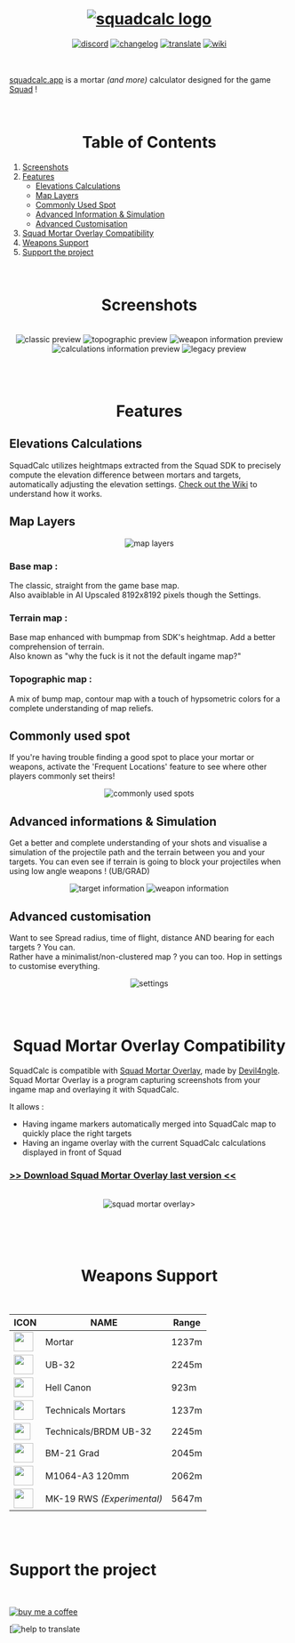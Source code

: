 
<h1 align="center">
    <a href="https://squadcalc.app">
      <img src="./src/img/github/logo.webp" alt="squadcalc logo">
    </a>
</h1>

<div align="center">
    <a href="https://discord.gg/BNPAc5kEJP">  
      <img src="https://img.shields.io/badge/Discord-111?style=for-the-badge&logo=discord&logoColor=white" alt="discord"></a>
    <a href="https://github.com/sh4rkman/SquadCalc/blob/master/CHANGELOG.md">  
      <img src="https://img.shields.io/badge/CHANGELOG-111?style=for-the-badge&logo=github&logoColor=white" alt="changelog"></a>
    <a href="https://github.com/sh4rkman/SquadCalc/wiki/Translating-SquadCalc">  
      <img src="https://img.shields.io/badge/TRANSLATE-111?style=for-the-badge&logo=google-translate&logoColor=white" alt="translate"></a>
    <a href="https://github.com/sh4rkman/SquadCalc/wiki">  
      <img src="https://img.shields.io/badge/WIKI-111?style=for-the-badge&logo=github&logoColor=white" alt="wiki"></a>  
</div>


</br>
</br>

[squadcalc.app](https://squadcalc.app/) is a mortar *(and more)* calculator designed for the game <a href="https://joinsquad.com/">Squad</a> !  

</br>

# <div align="center">Table of Contents</div>

1. [Screenshots](#screenshots)
2. [Features](#features)
   - [Elevations Calculations](#elevations-calculations)
   - [Map Layers](#map-layers)
   - [Commonly Used Spot](#commonly-used-spot)
   - [Advanced Information & Simulation](#advanced-informations--simulation)
   - [Advanced Customisation](#advanced-customisation)
3. [Squad Mortar Overlay Compatibility](#squad-mortar-overlay-compatibility)
4. [Weapons Support](#weapons-support)
4. [Support the project](#support-the-project)


</br>
 
# <div align="center">Screenshots</div>

</br>

<div align="center">
  <picture><img src="./src/img/github/desktop_ui_1.webp" alt="classic preview"></picture>
  <picture><img src="./src/img/github/desktop_ui_2.webp" alt="topographic preview"></picture>
  <picture><img src="./src/img/github/desktop_ui_3.webp" alt="weapon information preview"></picture>
  <picture><img src="./src/img/github/desktop_ui_4.webp" alt="calculations information preview"></picture>
  <picture><img src="./src/img/github/desktop_ui_0.webp" alt="legacy preview"></picture>
</div>

</br></br>

# <div align="center">Features</div>


## **Elevations Calculations**

SquadCalc utilizes heightmaps extracted from the Squad SDK to precisely compute the elevation difference between mortars and targets, automatically adjusting the elevation settings. [Check out the Wiki](https://github.com/sh4rkman/SquadCalc/wiki/Deducing-Altitude) to understand how it works.


## **Map Layers**

<div align="center">
  <picture><img src="./src/img/github/layers.webp" alt="map layers"></picture>
</div>

### Base map :
The classic, straight from the game base map.  
Also avaiblable in AI Upscaled 8192x8192 pixels though the Settings. 

### Terrain map :
Base map enhanced with bumpmap from SDK's heightmap. Add a better comprehension of terrain.  
Also known as "why the fuck is it not the default ingame map?"

### Topographic map :
A mix of bump map, contour map with a touch of hypsometric colors for a complete understanding of map reliefs.


## **Commonly used spot**

If you're having trouble finding a good spot to place your mortar or weapons, activate the 'Frequent Locations' feature to see where other players commonly set theirs!

<div align="center">
  <picture><img src="./src/img/github/heatmap.webp" alt="commonly used spots"></picture>
</div>

## **Advanced informations & Simulation**

Get a better and complete understanding of your shots and visualise a simulation of the projectile path and the terrain between you and your targets. 
You can even see if terrain is going to block your projectiles when using low angle weapons ! (UB/GRAD) 

<div align="center">
  <picture>
    <img src="./src/img/github/simulation.webp" alt="target information">
  </picture>
  <picture>
    <img src="./src/img/github/weaponInformation.webp" alt="weapon information">
  </picture>
</div>

## **Advanced customisation**

Want to see Spread radius, time of flight, distance AND bearing for each targets ? You can.  
Rather have a minimalist/non-clustered map ? you can too. Hop in settings to customise everything.

<div align="center">
  <picture>
      <img src="./src/img/github/settings.webp" alt="settings">
  </picture>
</div>


</br></br>
# <div align="center">Squad Mortar Overlay Compatibility</div>

SquadCalc is compatible with [Squad Mortar Overlay](https://github.com/Devil4ngle/SquadMortarOverlay), made by [Devil4ngle](https://github.com/Devil4ngle).  
Squad Mortar Overlay is a program capturing screenshots from your ingame map and overlaying it with SquadCalc.  

It allows :
* Having ingame markers automatically merged into SquadCalc map to quickly place the right targets
* Having an ingame overlay with the current SquadCalc calculations displayed in front of Squad

### [>> Download Squad Mortar Overlay last version <<](https://github.com/Devil4ngle/SquadMortarOverlay/releases)

</br>

<div align="center">
  <picture><img src="./src/img/github/squadmortaroverlay.webp" alt="squad mortar overlay">></picture>
</div>



</br></br></br>
# <div align="center">Weapons Support</div>
</br>

|ICON |       **NAME**   | Range |
|--------|-------|-------|
|<img height="35" src="./src/img/icons/mortar.png">| Mortar | 1237m |
|<img height="35" src="./src/img/icons/ub32_deployable.png">| UB-32 | 2245m |
|<img height="35" src="./src/img/icons/hellcannon_white.png">| Hell Canon | 923m |
|<img height="35" src="./src/img/icons/technical_mortar_white.png">| Technicals Mortars | 1237m |
|<img height="30" src="./src/img/icons/ub32_white.png">| Technicals/BRDM UB-32 | 2245m |
|<img height="35" src="./src/img/icons/mlrs_white.png">| BM-21 Grad | 2045m |
|<img height="35" src="./src/img/icons/m113a3_white.png">| M1064-A3 120mm | 2062m |
|<img height="35" src="./src/img/icons/mk19_rws_white.png">| MK-19 RWS *(Experimental)* | 5647m |  


</br></br>
# Support the project
</br>

[![buy me a coffee](https://img.shields.io/badge/BUY%20ME%20A%20COFFEE-b12222?style=for-the-badge&logo=buy-me-a-coffee&logoColor=white)](https://buymeacoffee.com/sharkman)  

[![help to translate](https://github.com/sh4rkman/SquadCalc/wiki/Translating-SquadCalc)
